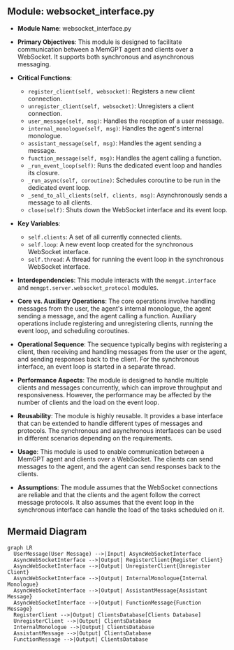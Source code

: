 ## Module: websocket_interface.py
- **Module Name**: websocket_interface.py

- **Primary Objectives**: This module is designed to facilitate communication between a MemGPT agent and clients over a WebSocket. It supports both synchronous and asynchronous messaging.

- **Critical Functions**: 
  - `register_client(self, websocket)`: Registers a new client connection.
  - `unregister_client(self, websocket)`: Unregisters a client connection.
  - `user_message(self, msg)`: Handles the reception of a user message.
  - `internal_monologue(self, msg)`: Handles the agent's internal monologue.
  - `assistant_message(self, msg)`: Handles the agent sending a message.
  - `function_message(self, msg)`: Handles the agent calling a function.
  - `_run_event_loop(self)`: Runs the dedicated event loop and handles its closure.
  - `_run_async(self, coroutine)`: Schedules coroutine to be run in the dedicated event loop.
  - `_send_to_all_clients(self, clients, msg)`: Asynchronously sends a message to all clients.
  - `close(self)`: Shuts down the WebSocket interface and its event loop.

- **Key Variables**: 
  - `self.clients`: A set of all currently connected clients.
  - `self.loop`: A new event loop created for the synchronous WebSocket interface.
  - `self.thread`: A thread for running the event loop in the synchronous WebSocket interface.

- **Interdependencies**: This module interacts with the `memgpt.interface` and `memgpt.server.websocket_protocol` modules.

- **Core vs. Auxiliary Operations**: The core operations involve handling messages from the user, the agent's internal monologue, the agent sending a message, and the agent calling a function. Auxiliary operations include registering and unregistering clients, running the event loop, and scheduling coroutines.

- **Operational Sequence**: The sequence typically begins with registering a client, then receiving and handling messages from the user or the agent, and sending responses back to the client. For the synchronous interface, an event loop is started in a separate thread.

- **Performance Aspects**: The module is designed to handle multiple clients and messages concurrently, which can improve throughput and responsiveness. However, the performance may be affected by the number of clients and the load on the event loop.

- **Reusability**: The module is highly reusable. It provides a base interface that can be extended to handle different types of messages and protocols. The synchronous and asynchronous interfaces can be used in different scenarios depending on the requirements.

- **Usage**: This module is used to enable communication between a MemGPT agent and clients over a WebSocket. The clients can send messages to the agent, and the agent can send responses back to the clients.

- **Assumptions**: The module assumes that the WebSocket connections are reliable and that the clients and the agent follow the correct message protocols. It also assumes that the event loop in the synchronous interface can handle the load of the tasks scheduled on it.
## Mermaid Diagram
```mermaid
graph LR
  UserMessage(User Message) -->|Input| AsyncWebSocketInterface
  AsyncWebSocketInterface -->|Output| RegisterClient{Register Client}
  AsyncWebSocketInterface -->|Output| UnregisterClient{Unregister Client}
  AsyncWebSocketInterface -->|Output| InternalMonologue{Internal Monologue}
  AsyncWebSocketInterface -->|Output| AssistantMessage{Assistant Message}
  AsyncWebSocketInterface -->|Output| FunctionMessage{Function Message}
  RegisterClient -->|Output| ClientsDatabase[Clients Database]
  UnregisterClient -->|Output| ClientsDatabase
  InternalMonologue -->|Output| ClientsDatabase
  AssistantMessage -->|Output| ClientsDatabase
  FunctionMessage -->|Output| ClientsDatabase
```
